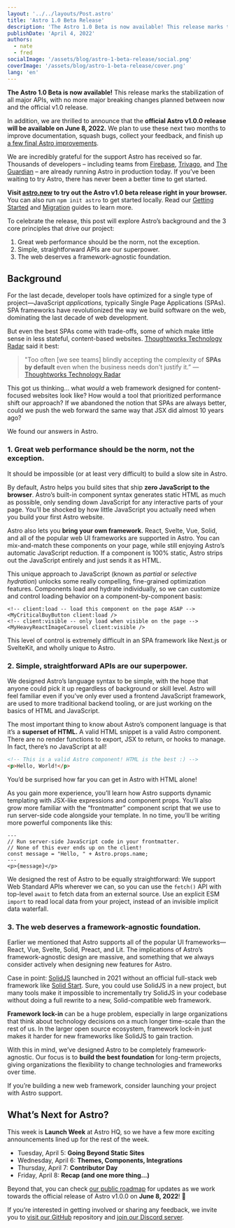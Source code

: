 ```yaml
---
layout: '../../layouts/Post.astro'
title: 'Astro 1.0 Beta Release'
description: 'The Astro 1.0 Beta is now available! This release marks the stabilization of all major APIs, with no more major breaking changes planned between now and the official v1.0 release.'
publishDate: 'April 4, 2022'
authors:
  - nate
  - fred
socialImage: '/assets/blog/astro-1-beta-release/social.png'
coverImage: '/assets/blog/astro-1-beta-release/cover.png'
lang: 'en'
---
```


**The Astro 1.0 Beta is now available!** This release marks the stabilization of all major APIs, with no more major breaking changes planned between now and the official v1.0 release.

In addition, we are thrilled to announce that the **official Astro v1.0.0 release will be available on June 8, 2022.** We plan to use these next two months to improve documentation, squash bugs, collect your feedback, and finish up [a few final Astro improvements](https://github.com/withastro/rfcs/discussions/161).

We are incredibly grateful for the support Astro has received so far. Thousands of developers – including teams from [Firebase](https://firebase.blog/), [Trivago](https://tech.trivago.com/), and [The Guardian](https://developers.theguardian.com/) – are already running Astro in production today. If you’ve been waiting to try Astro, there has never been a better time to get started.

**Visit [astro.new](http://astro.new) to try out the Astro v1.0 beta release right in your browser.** You can also run `npm init astro` to get started locally. Read our [Getting Started](https://docs.astro.build/en/getting-started/) and [Migration](https://docs.astro.build/en/migrate/) guides to learn more.

To celebrate the release, this post will explore Astro’s background and the 3 core principles that drive our project:

1. Great web performance should be the norm, not the exception.
2. Simple, straightforward APIs are our superpower.
3. The web deserves a framework-agnostic foundation.

## Background

For the last decade, developer tools have optimized for a single type of project—JavaScript *applications,* typically Single Page Applications (SPAs). SPA frameworks have revolutionized the way we build software on the web, dominating the last decade of web development.

But even the best SPAs come with trade-offs, some of which make little sense in less stateful, content-based websites. [Thoughtworks Technology Radar](https://www.thoughtworks.com/radar/techniques?blipid=202203006) said it best: 

> "Too often [we see teams] blindly accepting the complexity of **SPAs by default** even when the business needs don't justify it.” — [Thoughtworks Technology Radar](https://www.thoughtworks.com/radar/techniques?blipid=202203006) 

This got us thinking... what *would* a web framework designed for content-focused websites look like? How would a tool that prioritized performance shift our approach? If we abandoned the notion that SPAs are always better, could we push the web forward the same way that JSX did almost 10 years ago?

We found our answers in Astro. 

### 1. Great web performance should be the norm, not the exception.

It should be impossible (or at least very difficult) to build a slow site in Astro.

By default, Astro helps you build sites that ship **zero JavaScript to the browser**. Astro’s built-in component syntax generates static HTML as much as possible, only sending down JavaScript for any interactive parts of your page. You’ll be shocked by how little JavaScript you actually need when you build your first Astro website.

Astro also lets you **bring your own framework.** React, Svelte, Vue, Solid, and all of the popular web UI frameworks are supported in Astro. You can mix-and-match these components on your page, while still enjoying Astro’s automatic JavaScript reduction. If a component is 100% static, Astro strips out the JavaScript entirely and just sends it as HTML. 

This unique approach to JavaScript (known as *partial* or *selective hydration*) unlocks some really compelling, fine-grained optimization features. Components load and hydrate individually, so we can customize and control loading behavior on a component-by-component basis:

```astro
<!-- client:load -- load this component on the page ASAP -->
<MyCriticalBuyButton client:load />
<!-- client:visible -- only load when visible on the page -->
<MyHeavyReactImageCarousel client:visible />
```

This level of control is extremely difficult in an SPA framework like Next.js or SvelteKit, and wholly unique to Astro.

### 2. Simple, straightforward APIs are our superpower.

We designed Astro’s language syntax to be simple, with the hope that anyone could pick it up regardless of background or skill level. Astro will feel familiar even if you’ve only ever used a frontend JavaScript framework, are used to more traditional backend tooling, or are just working on the basics of HTML and JavaScript.

The most important thing to know about Astro’s component language is that it’s a **superset of HTML.** A valid HTML snippet is a valid Astro component. There are no render functions to export, JSX to return, or hooks to manage. In fact, there’s no JavaScript at all! 

```html
<!-- This is a valid Astro component! HTML is the best :) -->
<p>Hello, World!</p>
```

You’d be surprised how far you can get in Astro with HTML alone!

As you gain more experience, you’ll learn how Astro supports dynamic templating with JSX-like expressions and component props. You’ll also grow more familiar with the “frontmatter” component script that we use to run server-side code alongside your template. In no time, you’ll be writing more powerful components like this:

```astro
---
// Run server-side JavaScript code in your frontmatter. 
// None of this ever ends up on the client!
const message = "Hello, " + Astro.props.name;
---
<p>{message}</p>
```

We designed the rest of Astro to be equally straightforward: We support Web Standard APIs wherever we can, so you can use the `fetch()` API with top-level `await` to fetch data from an external source. Use an explicit ESM `import` to read local data from your project, instead of an invisible implicit data waterfall.

### 3. The web deserves a framework-agnostic foundation.

Earlier we mentioned that Astro supports all of the popular UI frameworks—React, Vue, Svelte, Solid, Preact, and Lit. The implications of Astro’s framework-agnostic design are massive, and something that we always consider actively when designing new features for Astro.

Case in point: [SolidJS](https://www.solidjs.com/) launched in 2021 without an official full-stack web framework like [Solid Start](https://github.com/solidjs/solid-start). Sure, you could use SolidJS in a new project, but many tools make it impossible to incrementally try SolidJS in your codebase without doing a full rewrite to a new, Solid-compatible web framework.

**Framework lock-in** can be a huge problem, especially in large organizations that think about technology decisions on a much longer time-scale than the rest of us. In the larger open source ecosystem, framework lock-in just makes it harder for new frameworks like SolidJS to gain traction.

With this in mind, we’ve designed Astro to be completely framework-agnostic. Our focus is to **build the best foundation** for long-term projects, giving organizations the flexibility to change technologies and frameworks over time. 

If you’re building a new web framework, consider launching your project with Astro support.

## What’s Next for Astro?

This week is **Launch Week** at Astro HQ, so we have a few more exciting announcements lined up for the rest of the week.

- Tuesday, April 5: **Going Beyond Static Sites**
- Wednesday, April 6: **Themes, Components, Integrations**
- Thursday, April 7: **Contributor Day**
- Friday, April 8: **Recap (and one more thing...)**

Beyond that, you can check [our public roadmap](https://github.com/withastro/rfcs/discussions/161) for updates as we work towards the official release of Astro v1.0.0 on **June 8, 2022**! 🎉

If you’re interested in getting involved or sharing any feedback, we invite you to [visit our GitHub](https://github.com/withastro/astro) repository and [join our Discord server](https://astro.build/chat).
